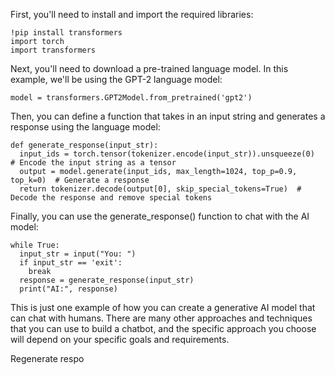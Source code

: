 First, you'll need to install and import the required libraries:

```
!pip install transformers
import torch
import transformers
```

Next, you'll need to download a pre-trained language model. In this example, we'll be using the GPT-2 language model:

```
model = transformers.GPT2Model.from_pretrained('gpt2')
```
Then, you can define a function that takes in an input string and generates a response using the language model:


```
def generate_response(input_str):
  input_ids = torch.tensor(tokenizer.encode(input_str)).unsqueeze(0)  # Encode the input string as a tensor
  output = model.generate(input_ids, max_length=1024, top_p=0.9, top_k=0)  # Generate a response
  return tokenizer.decode(output[0], skip_special_tokens=True)  # Decode the response and remove special tokens
```
Finally, you can use the generate_response() function to chat with the AI model:

```
while True:
  input_str = input("You: ")
  if input_str == 'exit':
    break
  response = generate_response(input_str)
  print("AI:", response)
```
This is just one example of how you can create a generative AI model that can chat with humans. There are many other approaches and techniques that you can use to build a chatbot, and the specific approach you choose will depend on your specific goals and requirements.


Regenerate respo
